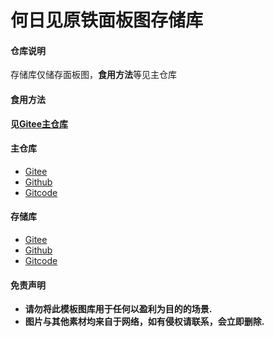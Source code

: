 <h1>何日见原铁面板图存储库</h1>

#### 仓库说明
存储库仅储存面板图，**食用方法**等见主仓库

#### 食用方法
**见[Gitee主仓库](https://gitee.com/herijian/characterpic)**

#### 主仓库
* [Gitee](https://gitee.com/herijian/characterpic)
* [Github](https://github.com/herijian1/characterpic)
* [Gitcode](https://gitcode.com/herijian/characterpic)

#### 存储库
* [Gitee](https://gitee.com/herijian/characterpic1)
* [Github](https://github.com/herijian1/characterpic1)
* [Gitcode](https://gitcode.com/herijian/characterpic1)

#### 免责声明
* **请勿将此模板图库用于任何以盈利为目的的场景.** 
* **图片与其他素材均来自于网络，如有侵权请联系，会立即删除.**
